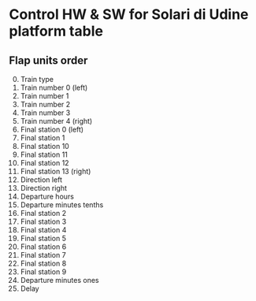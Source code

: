 Control HW & SW for Solari di Udine platform table
==================================================

## Flap units order

0. Train type
1. Train number 0 (left)
2. Train number 1
3. Train number 2
4. Train number 3
5. Train number 4 (right)
6. Final station 0 (left)
7. Final station 1
8. Final station 10
9. Final station 11
10. Final station 12
11. Final station 13 (right)
12. Direction left
13. Direction right
14. Departure hours
15. Departure minutes tenths
16. Final station 2
17. Final station 3
18. Final station 4
19. Final station 5
20. Final station 6
21. Final station 7
22. Final station 8
23. Final station 9
24. Departure minutes ones
25. Delay
